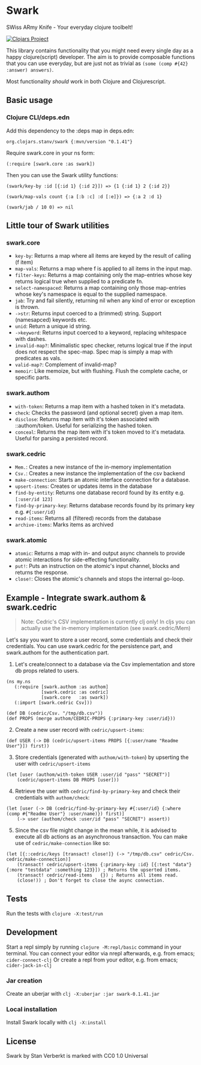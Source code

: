 # Swark

SWiss ARmy Knife - Your everyday clojure toolbelt!

[![Clojars Project](https://img.shields.io/clojars/v/org.clojars.stanv/swark.svg)](https://clojars.org/org.clojars.stanv/swark)

This library contains functionality that you might need every single day as a happy clojure(script) developer.
The aim is to provide composable functions that you can use everyday, but are just not as trivial as `(some (comp #{42} :answer) answers)`.

Most functionality *should* work in both Clojure and Clojurescript.

## Basic usage

### Clojure CLI/deps.edn

Add this dependency to the :deps map in deps.edn:

```org.clojars.stanv/swark {:mvn/version "0.1.41"}```

Require swark.core in your ns form:

```(:require [swark.core :as swark])```

Then you can use the Swark utility functions:

```(swark/key-by :id [{:id 1} {:id 2}]) => {1 {:id 1} 2 {:id 2}}```

```(swark/map-vals count {:a [:b :c] :d [:e]}) => {:a 2 :d 1}```

```(swark/jab / 10 0) => nil```

## Little tour of Swark utilities

### swark.core

- `key-by`: Returns a map where all items are keyed by the result of calling (f item)
- `map-vals`: Returns a map where f is applied to all items in the input map.
- `filter-keys`: Returns a map containing only the map-entries whose key returns logical true when supplied to a predicate fn.
- `select-namespaced`: Returns a map containing only those map-entries whose key's namespace is equal to the supplied namespace.
- `jab`: Try and fail silently, returning nil when any kind of error or exception is thrown.
- `->str`: Returns input coerced to a (trimmed) string. Support (namesapced) keywords etc.
- `unid`: Return a unique id string.
- `->keyword`: Returns input coerced to a keyword, replacing whitespace with dashes.
- `invalid-map?`: Minimalistic spec checker, returns logical true if the input does not respect the spec-map. Spec map is simply a map with predicates as vals.
- `valid-map?`: Complement of invalid-map?
- `memoir`: Like memoize, but with flushing. Flush the complete cache, or specific parts.

### swark.authom

- `with-token`: Returns a map item with a hashed token in it's metadata.
- `check`: Checks the password (and optional secret) given a map item.
- `disclose`: Returns map item with it's token associated with ::authom/token. Useful for serializing the hashed token.
- `conceal`: Returns the map item with it's token moved to it's metadata. Useful for parsing a persisted record.

### swark.cedric

- `Mem.`: Creates a new instance of the in-memory implementation
- `Csv.`: Creates a new instance the implementation of the csv backend
- `make-connection`: Starts an atomic interface connection for a database.
- `upsert-items`: Creates or updates items in the database
- `find-by-entity`: Returns one database record found by its entity e.g. `[:user/id 123]`
- `find-by-primary-key`: Returns database records found by its primary key e.g. `#{:user/id}`
- `read-items`: Returns all (filtered) records from the database
- `archive-items`: Marks items as archived

### swark.atomic

- `atomic`: Returns a map with in- and output async channels to provide atomic interactions for side-effecting functionality.
- `put!`: Puts an instruction on the atomic's input channel, blocks and returns the response.
- `close!`: Closes the atomic's channels and stops the internal go-loop.

## Example - Integrate swark.authom & swark.cedric

> Note: Cedric's CSV implementation is currently clj only! In cljs you can actually use the in-memory implementation (see swark.cedric/Mem)

Let's say you want to store a user record, some credentials and check their credentials.
You can use swark.cedric for the persistence part, and swark.authom for the authentication part.

1. Let's create/connect to a database via the Csv implementation and store db props related to users.

 ```
(ns my.ns
    (:require [swark.authom :as authom]
              [swark.cedric :as cedric]
              [swark.core   :as swark])
    (:import [swark.cedric Csv]))

(def DB (cedric/Csv. "/tmp/db.csv"))
(def PROPS (merge authom/CEDRIC-PROPS {:primary-key :user/id}))
 ```

2. Create a new user record with `cedric/upsert-items`:

```
(def USER (-> DB (cedric/upsert-items PROPS [{:user/name "Readme User"}]) first))
```

3. Store credentials (generated with `authom/with-token`) by upserting the user with `cedric/upsert-items`

```
(let [user (authom/with-token USER :user/id "pass" "SECRET")]
    (cedric/upsert-items DB PROPS [user]))
```

4. Retrieve the user with `cedric/find-by-primary-key` and check their credentials with `authom/check`:

```
(let [user (-> DB (cedric/find-by-primary-key #{:user/id} {:where (comp #{"Readme User"} :user/name)}) first)]
    (-> user (authom/check :user/id "pass" "SECRET") assert))
```

5. Since the csv file might change in the mean while, it is advised to execute all db actions as an asynchronous transaction. You can make use of `cedric/make-connection` like so:
```
(let [{::cedric/keys [transact! close!]} (-> "/tmp/db.csv" cedric/Csv. cedric/make-connection)]
    (transact! cedric/upsert-items {:primary-key :id} [{:test "data"} {:more "testdata" :something 123}]) ; Returns the upserted items.
    (transact! cedric/read-items   {}) ; Returns all items read.
    (close!)) ; Don't forget to close the async connection.
```

## Tests

Run the tests with `clojure -X:test/run`

## Development

Start a repl simply by running `clojure -M:repl/basic` command in your terminal.
You can connect your editor via nrepl afterwards, e.g. from emacs; `cider-connect-clj`
Or create a repl from your editor, e.g. from emacs; `cider-jack-in-clj`

### Jar creation

Create an uberjar with `clj -X:uberjar :jar swark-0.1.41.jar`

### Local installation

Install Swark locally with `clj -X:install`

## License

Swark by Stan Verberkt is marked with CC0 1.0 Universal 
